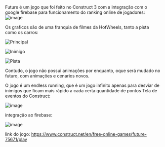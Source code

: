   Future é um jogo que foi feito no Construct 3 com a integração com o google firebase para funcionamento do ranking online de jogadores:
  ![image](https://github.com/user-attachments/assets/c05b97b8-6a12-425b-af92-1edae363ecba)

Os graficos são de uma franquia de filmes da HotWheels, tanto a pista como os carros:

![Principal](https://github.com/user-attachments/assets/8c1c9a10-2d03-4b29-9941-8ede9fc8dcaa)

![Inimigo](https://github.com/user-attachments/assets/193a90d9-c4fe-49d8-a028-8776d726226b)

![Pista](https://github.com/user-attachments/assets/9b4a3c99-00b4-4aea-91f2-50e45a8f2c15)

Contudo, o jogo não possui animações por enquanto, oque será mudado no futuro, com animações e cenarios novos.

O jogo é um endless running, que é um jogo infinito apenas para desviar de inimigos que ficam mais rápido a cada certa quantidade de pontos
Tela de eventos do Construct:

![image](https://github.com/user-attachments/assets/6d78627a-7bf1-4649-b991-1950403e3d23)

integração ao firebase:

![image](https://github.com/user-attachments/assets/1c177f50-ad11-4bae-90c6-f0048b006c33)


link do jogo: https://www.construct.net/en/free-online-games/future-75671/play



